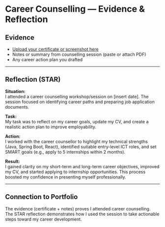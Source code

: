 # Career Counselling — Evidence & Reflection

## Evidence
- [Upload your certificate or screenshot here](./artifacts/career_counselling_certificate.pdf)
- Notes or summary from counselling session (paste or attach PDF)
- Any career action plan you drafted

---

## Reflection (STAR)

**Situation:**  
I attended a career counselling workshop/session on [insert date]. The session focused on identifying career paths and preparing job application documents.  

**Task:**  
My task was to reflect on my career goals, update my CV, and create a realistic action plan to improve employability.  

**Action:**  
I worked with the career counsellor to highlight my technical strengths (Java, Spring Boot, React), identified suitable entry-level ICT roles, and set SMART goals (e.g., apply to 5 internships within 2 months).  

**Result:**  
I gained clarity on my short-term and long-term career objectives, improved my CV, and started applying to internship opportunities. This process boosted my confidence in presenting myself professionally.  

---

## Connection to Portfolio
The evidence (certificate + notes) proves I attended career counselling.  
The STAR reflection demonstrates how I used the session to take actionable steps toward my career development.  
